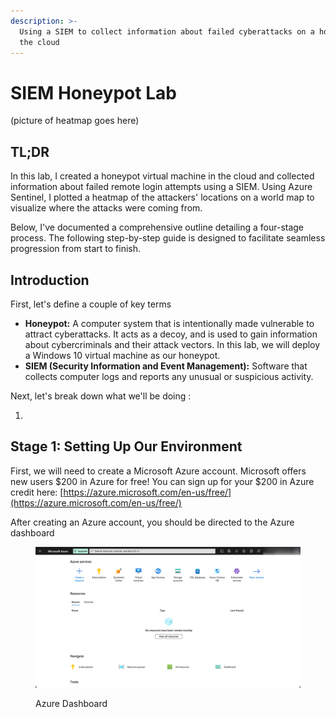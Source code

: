 ```yaml
---
description: >-
  Using a SIEM to collect information about failed cyberattacks on a honeypot in
  the cloud
---
```


# SIEM Honeypot Lab

(picture of heatmap goes here)

## TL;DR

In this lab, I created a honeypot virtual machine in the cloud and collected information about failed remote login attempts using a SIEM. Using Azure Sentinel, I plotted a heatmap of the attackers' locations on a world map to visualize where the attacks were coming from.

Below, I've documented a comprehensive outline detailing a four-stage process. The following step-by-step guide is designed to facilitate seamless progression from start to finish.

## Introduction

First, let's define a couple of key terms

* **Honeypot:** A computer system that is intentionally made vulnerable to attract cyberattacks. It acts as a decoy, and is used to gain information about cybercriminals and their attack vectors. In this lab, we will deploy a Windows 10 virtual machine as our honeypot.
* **SIEM (Security Information and Event Management):** Software that collects computer logs and reports any unusual or suspicious activity.

Next, let's break down what we'll be doing :

1.

## Stage 1: Setting Up Our Environment

First, we will need to create a Microsoft Azure account. Microsoft offers new users $200 in Azure for free! You can sign up for your $200 in Azure credit here: [https://azure.microsoft.com/en-us/free/](https://azure.microsoft.com/en-us/free/)

After creating an Azure account, you should be directed to the Azure dashboard

<figure><img src=".gitbook/assets/azure_home.png" alt=""><figcaption><p>Azure Dashboard</p></figcaption></figure>

